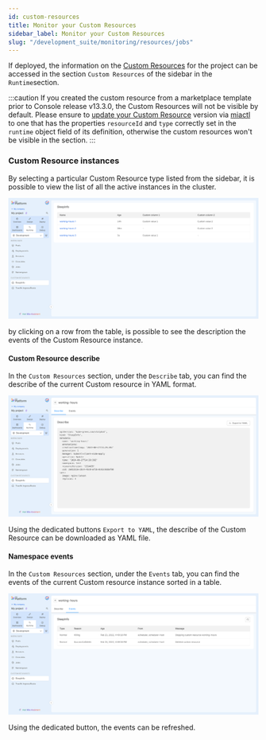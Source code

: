 ```yaml
---
id: custom-resources
title: Monitor your Custom Resources
sidebar_label: Monitor your Custom Resources
slug: "/development_suite/monitoring/resources/jobs"
---
```



If deployed, the information on the [Custom Resources](/console/design-your-projects/custom-resources/custom-resources.md) for the project can be accessed in the section `Custom Resources` of the sidebar in the `Runtime`section.

:::caution
If you created the custom resource from a marketplace template prior to Console release v13.3.0, the Custom Resources will not be visible by default. 
Please ensure to [update your Custom Resource](/marketplace/add_to_marketplace/add_item_by_type/add_custom_resource.md#update-a-custom-resource) version via [miactl](/cli/miactl/10_overview.md) to one that has the properties `resourceId` and `type` correctly set in the `runtime` object field of its definition, otherwise the custom resources won't be visible in the section.
:::


### Custom Resource instances

By selecting a particular Custom Resource type listed from the sidebar, it is possible to view the list of all the active instances in the cluster.

![list](../img/custom_resources.png)

by clicking on a row from the table, is possible to see the description the events of the Custom Resource instance.

#### Custom Resource describe

In the `Custom Resources` section, under the `Describe` tab, you can find the describe of the current Custom resource in YAML format.

![describe](../img/describe_custom_resources.png)

Using the dedicated buttons `Export to YAML`, the describe of the Custom Resource can be downloaded as YAML file. 

#### Namespace events

In the `Custom Resources` section, under the `Events` tab, you can find the events of the current Custom resource instance sorted in a table.

![events](../img/events_custom_resources.png)

Using the dedicated button, the events can be refreshed.
